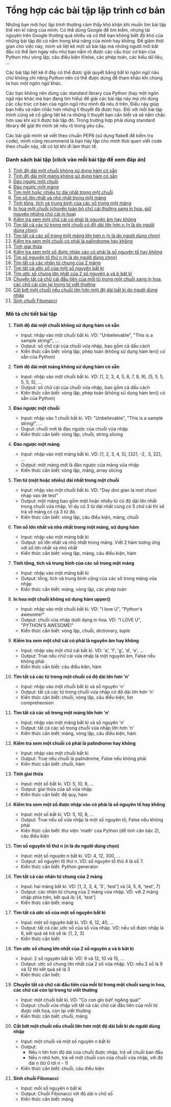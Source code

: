 # Tổng hợp các bài tập lập trình cơ bản
Những bạn mới học lập trình thường cảm thấy khó khăn khi muốn tìm bài tập thể rèn kĩ năng của mình. Có thể dùng Google để tìm kiếm, nhưng tài nguyên trên Google thường quá nhiều và có thể bạn không biết độ khó của những bài tập đó có nằm trong khả năng của mình hay không. Để giảm thời gian cho việc này, mình sẽ liệt kê một số bài tập mà những người mới bắt đầu có thể làm ngay nếu như bạn nắm rõ được các cấu trúc cơ bản của Python như vòng lặp, câu điều kiện if/else, các phép toán, các kiểu dữ liệu, ...

Các bài tập liệt kê ở đây có thể được giải quyết bằng bất kì ngôn ngữ nào chứ không chỉ riêng Python nên có thể được dùng để tham khảo khi chúng ta học một ngôn ngữ khác.

Các bạn không nên dùng các standard library của Python (hay một ngôn ngữ nào khác mà bạn đang tìm hiểu) để giải các bài tập này mà chỉ dùng các cấu trúc cơ bản của ngôn ngữ như mình đã nêu ở trên. Điều này giúp bạn hiểu và nắm chắc hơn những lí thuyết đã được học. Đối với mỗi bài tập mình cũng sẽ cố gắng liệt kê ra những lí thuyết bạn cần biết và sẽ nắm chắc hơn sau khi xử lí được bài tập đó. Trong trường hợp phải dùng standard library để giải thì mình sẽ nêu rõ trong yêu cầu.

Các bài giải mình sẽ viết theo chuẩn PEP8 (sử dụng flake8 để kiểm tra code), mình cũng recommend là bạn hãy tập cho mình thói quen viết code theo chuẩn này, rất có lợi khi đi làm thực tế.

### Danh sách bài tập (click vào mỗi bài tập để xem đáp án)
1. <a href="https://github.com/hoanvu/basic_programming_exercises/blob/master/solutions/basic_001.py">Tính độ dài một chuỗi không sử dụng hàm có sẵn</a>
2. <a href="https://github.com/hoanvu/basic_programming_exercises/blob/master/solutions/basic_002.py">Tính độ dài một mảng không sử dụng hàm có sẵn</a>
3. <a href="https://github.com/hoanvu/basic_programming_exercises/blob/master/solutions/basic_003.py">Đảo ngược một chuỗi</a>
4. <a href="https://github.com/hoanvu/basic_programming_exercises/blob/master/solutions/basic_004.py">Đảo ngược một mảng</a>
5. <a href="https://github.com/hoanvu/basic_programming_exercises/blob/master/solutions/basic_005.py">Tìm một hoặc nhiều từ dài nhất trong một chuỗi</a>
6. <a href="https://github.com/hoanvu/basic_programming_exercises/blob/master/solutions/basic_006.py">Tìm số lớn nhất và nhỏ nhất trong một mảng</a>
7. <a href="https://github.com/hoanvu/basic_programming_exercises/blob/master/solutions/basic_007.py">Tính tổng, tích và trung bình của các số trong một mảng</a>
8. <a href="https://github.com/hoanvu/basic_programming_exercises/blob/master/solutions/basic_008.py">In hoa một chuỗi (chuyển toàn bộ chữ cái thường sang in hoa, giữ nguyên những chữ cái in hoa)</a>
9. <a href="https://github.com/hoanvu/basic_programming_exercises/blob/master/solutions/basic_009.py">Kiểm tra xem một chữ cái có phải là nguyên âm hay không</a>
10. <a href="https://github.com/hoanvu/basic_programming_exercises/blob/master/solutions/basic_010.py">Tìm tất cả các từ trong một chuỗi có độ dài lớn hơn n (n là do người dùng chọn)</a>
11. <a href="https://github.com/hoanvu/basic_programming_exercises/blob/master/solutions/basic_011.py">Tìm tất cả các số trong một mảng lớn hơn n (n là do người dùng chọn)</a>
12. <a href="https://github.com/hoanvu/basic_programming_exercises/blob/master/solutions/basic_012.py">Kiểm tra xem một chuỗi có phải là palindrome hay không</a>
13. <a href="https://github.com/hoanvu/basic_programming_exercises/blob/master/solutions/basic_013.py">Tính giai thừa</a>
14. <a href="https://github.com/hoanvu/basic_programming_exercises/blob/master/solutions/basic_014.py">Kiểm tra xem một số được nhập vào có phải là số nguyên tố hay không</a>
15. <a href="https://github.com/hoanvu/basic_programming_exercises/blob/master/solutions/basic_015.py">Tìm số nguyên tố thứ n (n là do người dùng chọn)</a>
16. <a href="https://github.com/hoanvu/basic_programming_exercises/blob/master/solutions/basic_016.py">Tìm tất cả các nhân tử chung của 2 mảng</a>
17. <a href="https://github.com/hoanvu/basic_programming_exercises/blob/master/solutions/basic_017.py">Tìm tất cả ước số của một số nguyên bất kì</a>
18. <a href="https://github.com/hoanvu/basic_programming_exercises/blob/master/solutions/basic_018.py">Tìm ước số chung lớn nhất của 2 số nguyên a và b bât kì</a>
19. <a href="https://github.com/hoanvu/basic_programming_exercises/blob/master/solutions/basic_019.py">Chuyển tất cả chữ cái đầu tiên của mỗi từ trong một chuỗi sang in hoa, các chữ cái còn lại trong từ viết thường</a>
20. <a href="https://github.com/hoanvu/basic_programming_exercises/blob/master/solutions/basic_020.py">Cắt bớt một chuỗi nếu chuỗi lớn hơn một độ dài bất kì do người dùng nhập</a>
21. <a href="https://github.com/hoanvu/basic_programming_exercises/blob/master/solutions/basic_021.py">Sinh chuỗi Fibonacci</a>

### Mô tả chi tiết bài tập
1. <strong>Tính độ dài một chuỗi không sử dụng hàm có sẵn</strong>
    + Input: nhập vào một chuỗi bất kì. VD: "Unbelievable", "This is a sample string!", ...
    + Output: số chữ cái của chuỗi vừa nhập, bao gồm cả dấu cách
    + Kiến thức cần biết: vòng lặp, phép toán (không sử dụng hàm len() có sẵn của Python)

2. <strong>Tính độ dài một mảng không sử dụng hàm có sẵn</strong>
    + Input: nhập vào một chuỗi bất kì. VD: [1, 2, 3, 4, 5, 6, 7, 8, 9], [5, 5, 5, 5, 5, 5], ...
    + Output: số chữ cái của chuỗi vừa nhập, bao gồm cả dấu cách
    + Kiến thức cần biết: vòng lặp, phép toán (không sử dụng hàm len() có sẵn của Python)

3. <strong>Đảo ngược một chuỗi</strong>
    + Input: nhập vào 1 chuỗi bất kì. VD: "Unbelievable", "This is a sample string!", ...
    + Ouput: chuỗi mới là đảo ngược của chuỗi vừa nhập
    + Kiến thức cần biết: vòng lặp, chuỗi, string slicing

4. <strong>Đảo ngược một mảng</strong>
    + Input: nhập vào một mảng bất kì. VD: [1, 2, 3, 4, 5], [321, -2, .5, 22], ...
    + Output: một mảng mới là đảo ngược của mảng vừa nhập
    + Kiến thức cần biết: vòng lặp, mảng, array slicing

5. <strong>Tìm từ (một hoặc nhiều) dài nhất trong một chuỗi</strong>
    + Input: nhập vào một chuỗi bất kì. VD: "Day don gian la mot chuoi nhap vao de test"
    + Output: một mảng bao gồm một hoặc nhiều từ có độ dài lớn nhất trong chuỗi vừa nhập. Ví dụ có 3 từ dài nhất cùng có 5 chữ cái thì sẽ trả về mảng có cả 3 từ đó.
    + Kiến thức cần biết: vòng lặp, câu điều kiện, mảng, chuỗi

6. <strong>Tìm số lớn nhất và nhỏ nhất trong một mảng, sử dụng hàm</strong>
    + Input: nhập vào một mảng bất kì
    + Output: số lớn nhất và nhỏ nhất trong mảng. Viết 2 hàm tương ứng với số lớn nhất và nhỏ nhất
    + Kiến thức cần biết: vòng lặp, mảng, câu điều kiện, hàm

7. <strong>Tính tổng, tích và trung bình của các số trong một mảng</strong>
    + Input: nhập vào một mảng bất kì
    + Output: tổng, tích và trung bình cộng của các số trong mảng vừa nhập
    + Kiến thức cần biết: mảng, vòng lặp, các phép toán

8. <strong>In hoa một chuỗi không sử dụng hàm upper()</strong>
    + Input: nhập vào một chuỗi bất kì. VD: "I love U", "Python's awesome!"
    + Output: chuỗi vừa nhập dưới dạng in hoa. VD: "I LOVE U", "PYTHON'S AWESOME!"
    + Kiến thức cần biết: vòng lặp, chuỗi, dictionary, tuple

9. <strong>Kiểm tra xem một chữ cái có phải là nguyên âm hay không</strong>
    + Input: nhập vào một chữ cái bất kì. VD: 'a', 'f', 'g', 'd', 'e', ...
    + Output: True nếu chữ cái vừa nhập là một nguyên âm, False nếu không phải
    + Kiến thức cần biết: câu điều kiện, hàm

10. <strong>Tìm tất cả các từ trong một chuỗi có độ dài lớn hơn 'n'</strong>
    + Input: nhập vào một chuỗi bất kì và số nguyên 'n'
    + Output: tất cả các từ trong chuỗi vừa nhập có độ dài lớn hơn 'n'
    + Kiến thức cần biết: chuỗi, vòng lặp, câu điều kiện, list comprehension

11. <strong>Tìm tất cả các số trong một mảng lớn hơn 'n'</strong>
    + Input: nhập vào một mảng bất kì và số nguyên 'n'
    + Output: tất cả các số trong chuỗi vừa nhập lớn hơn 'n'
    + Kiến thức cần biết: mảng, vòng lặp, câu điều kiện, hàm

12. <strong>Kiểm tra xem một chuỗi có phải là palindrome hay không</strong>
    + Input: nhập vào một chuỗi bất kì
    + Output: True nếu chuỗi là palindrome, False nếu không phải
    + Kiến thức cần biết: chuỗi, hàm

13. <strong>Tính giai thừa</strong>
    + Input: một số bất kì. VD: 5, 10, 8, ...
    + Output: giai thừa của số vừa nhập
    + Kiến thức cần biết: đệ quy, hàm

14. <strong>Kiểm tra xem một số được nhập vào có phải là số nguyên tố hay không</strong>
    + Input: một số bất kì. VD: 5, 10, 8, ...
    + Output: True nếu số vừa nhập là một số nguyên tố, False nếu không phải
    + Kiến thức cần biết: thư viện 'math' của Python (để tính căn bậc 2), câu điều kiện

15. <strong>Tìm số nguyên tố thứ n (n là do người dùng chọn)</strong>
    + Input: một số nguyên n bất kì. VD: 4, 12, 300, ...
    + Output: số nguyên tố thứ n. VD: số nguyên tố thứ 4 là số 7.
    + Kiến thức cần biết: Python generator

16. <strong>Tìm tất cả các nhân tử chung của 2 mảng</strong>
    + Input: hai mảng bất kì. VD: [1, 2, 3, 4, '5', 'test'] và [4, 5, 6, 'test', 7]
    + Output: các nhân tử chung của 2 mảng vừa nhập. VD: với 2 mảng nhập phía trên, kết quả là: [4, 'test']
    + Kiến thức cần biết: mảng

17. <strong>Tìm tất cả ước số của một số nguyên bất kì</strong>
    + Input: một số nguyên bất kì. VD: 6, 12, 40, ...
    + Output: tất cả các ước số của số vừa nhập. VD: nếu số được nhập là 6, kết quả sẽ trả về là: [1, 2, 3]
    + Kiến thức cần biết: 

18. <strong>Tìm ước số chung lớn nhất của 2 số nguyên a và b bât kì</strong>
    + Input: 2 số nguyên bất kì. VD: 9 và 12, 10 và 15, ...
    + Output: ước số chung lớn nhất của 2 số vừa nhập. VD: nếu 2 số là 9 và 12 thì kết quả sẽ là 3
    + Kiến thức cần biết: 

19. <strong>Chuyển tất cả chữ cái đầu tiên của mỗi từ trong một chuỗi sang in hoa, các chữ cái còn lại trong từ viết thường</strong>
    + Input: một chuỗi bất kì. VD: "Co con gIo baY ngAng qua!"
    + Output: chuỗi vừa nhập với tất cả các chữ cái đầu tiên của mỗi từ được viết hoa, còn lại viết thường
    + Kiến thức cần biết: chuỗi, mảng

20. <strong>Cắt bớt một chuỗi nếu chuỗi lớn hơn một độ dài bất kì do người dùng nhập</strong>
    + Input: một chuỗi và một số nguyên n bất kì
    + Output: 
        + Nếu n lớn hơn độ dài của chuỗi được nhập, trả về chuỗi ban đầu
        + Nếu n nhỏ hơn, trả về một chuỗi con của chuỗi vừa nhập, với độ dài n (từ 0 tới n - 1)
    + Kiến thức cần biết: chuỗi, câu điều kiện

21. <strong>Sinh chuỗi Fibonacci</strong>
    + Input: mỗi số nguyên n bất kì
    + Output: Chuỗi Fibonacci với độ dài n chữ số
    + Kiến thức cần biết: mảng
